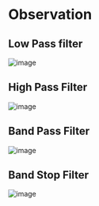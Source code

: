 # Observation

## Low Pass filter
![image](https://github.com/user-attachments/assets/845928ee-562a-4cac-9571-e1a6c23f851c)

## High Pass Filter
![image](https://github.com/user-attachments/assets/531ae474-ec9d-43a7-8b38-5758b0ac0cef)

## Band Pass Filter
![image](https://github.com/user-attachments/assets/7154e774-2d90-4bdf-af5c-c811f36128f9)


## Band Stop Filter
![image](https://github.com/user-attachments/assets/13eaf01a-6a5d-4d2c-8279-76c4b580be79)
